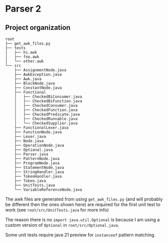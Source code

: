 # Parser 2
## Project organization

```
root
├── get_awk_files.py
├── tests
│   ├── hi.awk
│   ├── foo.awk
│   └── other.awk
└── src
    ├── AssignmentNode.java
    ├── AwkException.java
    ├── Awk.java
    ├── BlockNode.java
    ├── ConstantNode.java
    ├── Functional
    │   ├── CheckedBiConsumer.java
    │   ├── CheckedBiFunction.java
    │   ├── CheckedConsumer.java
    │   ├── CheckedFunction.java
    │   ├── CheckedPredicate.java
    │   ├── CheckedRunnable.java
    │   └── CheckedSupplier.java
    ├── FunctionalLexer.java
    ├── FunctionNode.java
    ├── Lexer.java
    ├── Node.java
    ├── OperationNode.java
    ├── Optional.java
    ├── Parser.java
    ├── PatternNode.java
    ├── ProgramNode.java
    ├── StatementNode.java
    ├── StringHandler.java
    ├── TokenHandler.java
    ├── Token.java
    ├── UnitTests.java
    └── VariableReferenceNode.java
```

The awk files are generated from using `get_awk_files.py` (and will probably be different then the ones shown here) are required for the first unit test to work (see `root/src/UnitTests.java` for more info)

The reason there is no `import java.util.Optional` is because I am using a custom version of `Optional` in `root/src/Optional.java`.

Some unit tests require java 21 preview for `instanceof` pattern matching.